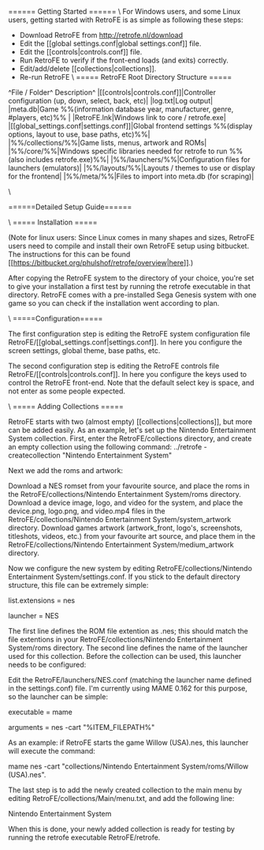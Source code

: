 ====== Getting Started ======
\\
For Windows users, and some Linux users, getting started with RetroFE is as simple as following these steps:
  - Download RetroFE from http://retrofe.nl/download
  - Edit the [[global settings.conf|global settings.conf]] file.
  - Edit the [[controls|controls.conf]] file.
  - Run RetroFE to verify if the front-end loads (and exits) correctly.
  - Edit/add/delete [[collections|collections]].
  - Re-run RetroFE
\\
===== RetroFE Root Directory Structure =====


^File / Folder^ Description^
|[[controls|controls.conf]]|Controller configuration (up, down, select, back, etc)|
|log.txt|Log output|
|meta.db|Game %%(information database year, manufacturer, genre, #players, etc)%% |
|RetroFE.lnk|Windows link to core / retrofe.exe|      
|[[global_settings.conf|settings.conf]]|Global frontend settings %%(display options, layout to use, base paths, etc)%%|     
|%%/collections/%%|Game lists, menus, artwork and ROMs|
|%%/core/%%|Windows specific libraries needed for retrofe to run %%(also includes retrofe.exe)%%|
|%%/launchers/%%|Configuration files for launchers (emulators)|
|%%/layouts/%%|Layouts / themes to use or display for the frontend|
|%%/meta/%%|Files to import into meta.db (for scraping)|

\\

======Detailed Setup Guide======

\\
===== Installation =====


(Note for linux users: Since Linux comes in many shapes and sizes, RetroFE users need to compile and install their own RetroFE setup using bitbucket. The instructions for this can be found [[https://bitbucket.org/phulshof/retrofe/overview|here]].)

After copying the RetroFE system to the directory of your choice, you're set to give your installation a first test by running the retrofe executable in that directory. RetroFE comes with a pre-installed Sega Genesis system with one game so you can check if the installation went according to plan.

\\
=====Configuration=====


The first configuration step is editing the RetroFE system configuration file RetroFE/[[global_settings.conf|settings.conf]]. In here you configure the screen settings, global theme, base paths, etc.

The second configuration step is editing the RetroFE controls file RetroFE/[[controls|controls.conf]]. In here you configure the keys used to control the RetroFE front-end. Note that the default select key is space, and not enter as some people expected.

\\
===== Adding Collections =====


RetroFE starts with two (almost empty) [[collections|collections]], but more can be added easily. As an example, let's set up the Nintendo Entertainment System collection. First, enter the RetroFE/collections directory, and create an empty collection using the following command: ../retrofe -createcollection "Nintendo Entertainment System"


Next we add the roms and artwork:

Download a NES romset from your favourite source, and place the roms in the RetroFE/collections/Nintendo Entertainment System/roms directory.
Download a device image, logo, and video for the system, and place the device.png, logo.png, and video.mp4 files in the RetroFE/collections/Nintendo Entertainment System/system_artwork directory.
Download games artwork (artwork_front, logo's, screenshots, titleshots, videos, etc.) from your favourite art source, and place them in the RetroFE/collections/Nintendo Entertainment System/medium_artwork directory.


Now we configure the new system by editing RetroFE/collections/Nintendo Entertainment System/settings.conf. If you stick to the default directory structure, this file can be extremely simple:

  list.extensions = nes

  launcher = NES

The first line defines the ROM file extention as .nes; this should match the file extentions in your RetroFE/collections/Nintendo Entertainment System/roms directory. The second line defines the name of the launcher used for this collection. Before the collection can be used, this launcher needs to be configured:

Edit the RetroFE/launchers/NES.conf (matching the launcher name defined in the settings.conf) file. I'm currently using MAME 0.162 for this purpose, so the launcher can be simple:

  executable = mame

  arguments = nes -cart "%ITEM_FILEPATH%"

As an example: if RetroFE starts the game Willow (USA).nes, this launcher will execute the command:

  mame nes -cart "collections/Nintendo Entertainment System/roms/Willow (USA).nes".


The last step is to add the newly created collection to the main menu by editing RetroFE/collections/Main/menu.txt, and add the following line:

  Nintendo Entertainment System

When this is done, your newly added collection is ready for testing by running the retrofe executable RetroFE/retrofe.
